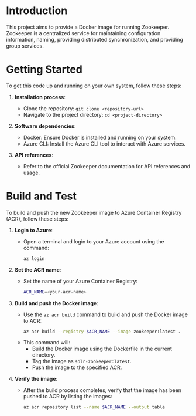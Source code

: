 # Introduction 
This project aims to provide a Docker image for running Zookeeper. Zookeeper is a centralized service for maintaining configuration information, naming, providing distributed synchronization, and providing group services.

# Getting Started
To get this code up and running on your own system, follow these steps:

1. **Installation process**:
   - Clone the repository: `git clone <repository-url>`
   - Navigate to the project directory: `cd <project-directory>`

2. **Software dependencies**:
   - Docker: Ensure Docker is installed and running on your system.
   - Azure CLI: Install the Azure CLI tool to interact with Azure services.

3. **API references**:
   - Refer to the official Zookeeper documentation for API references and usage.

# Build and Test
To build and push the new Zookeeper image to Azure Container Registry (ACR), follow these steps:

1. **Login to Azure**:
   - Open a terminal and login to your Azure account using the command:
     ```sh
     az login
     ```

2. **Set the ACR name**:
   - Set the name of your Azure Container Registry:
     ```sh
     ACR_NAME=<your-acr-name>
     ```

3. **Build and push the Docker image**:
   - Use the `az acr build` command to build and push the Docker image to ACR:
     ```sh
     az acr build --registry $ACR_NAME --image zookeeper:latest .
     ```
   - This command will:
     - Build the Docker image using the Dockerfile in the current directory.
     - Tag the image as `solr-zookeeper:latest`.
     - Push the image to the specified ACR.

4. **Verify the image**:
   - After the build process completes, verify that the image has been pushed to ACR by listing the images:
     ```sh
     az acr repository list --name $ACR_NAME --output table
     ```
